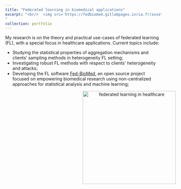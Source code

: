 ```yaml
---
title: "Federated learning in biomedical applications"
excerpt: "<br/>  <img src='https://fedbiomed.gitlabpages.inria.fr/assets/img/fl-graph.png' height='70' />
"
collection: portfolio
---
```


My research is on the theory and practical use-cases of federated learning (FL), with a special focus in healthcare applications. 
                Current topics include:
            <ul>
                <li> Studying the statistical properties of aggregation mechanisms and clients’ sampling methods in heterogeneity FL setting;</li>
                <li> Investigating robust FL methods with respect to clients' heterogeneity and attacks;</li>
                <li> Developing the FL software <a href="https://fedbiomed.gitlabpages.inria.fr/">Fed-BioMed</a>, an open source project focused on empowering biomedical research using non-centralized approaches for statistical analysis and machine learning;</li>
             </ul>
             
<p float="left" align="middle">
  <img style="margin-left:250px;" src="https://fedbiomed.gitlabpages.inria.fr/assets/img/fl-graph.png" title="federated learning in healthcare" height="300" />
</p>

